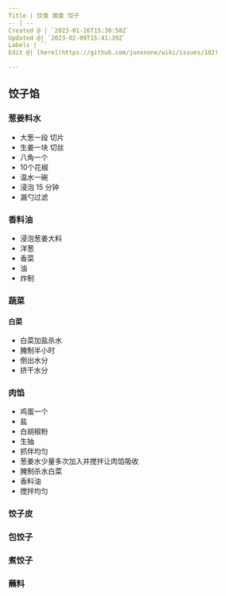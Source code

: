 ```yaml
---
Title | 饮食 面食 饺子
-- | --
Created @ | `2023-01-26T15:30:58Z`
Updated @| `2023-02-09T15:41:39Z`
Labels | ``
Edit @| [here](https://github.com/junxnone/wiki/issues/102)

---
```



## 饺子馅

### 葱姜料水
- 大葱一段 切片
- 生姜一块 切丝
- 八角一个
- 10个花椒
- 温水一碗
- 浸泡 15 分钟
- 漏勺过滤

### 香料油
- 浸泡葱姜大料
- 洋葱
- 香菜
- 油
- 炸制


### 蔬菜

#### 白菜

- 白菜加盐杀水
- 腌制半小时
- 倒出水分
- 挤干水分

### 肉馅
- 鸡蛋一个
- 盐
- 白胡椒粉
- 生抽
- 抓伴均匀
- 葱姜水少量多次加入并搅拌让肉馅吸收
- 腌制杀水白菜
- 香料油
- 搅拌均匀

### 饺子皮

### 包饺子

### 煮饺子

### 蘸料


